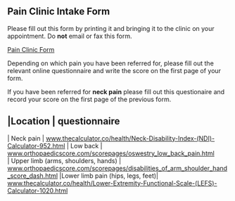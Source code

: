## Pain Clinic Intake Form

Please fill out this form by printing it and bringing it to the clinic on your appointment. Do **not** email or fax this form.

[Pain Clinic Form](https://github.com/kelly-ry4n/pain-clinic/raw/master/pain_clinic_form.pdf)


Depending on which pain you have been referred for, please fill out the relevant online questionnaire and write the score on the first page of your form.

If you have been referred for **neck pain** please fill out this questionaire and record your score on the first page of the previous form.

|Location | questionnaire 
--------------------------
| Neck pain  | www.thecalculator.co/health/Neck-Disability-Index-(NDI)-Calculator-952.html 
| Low back   | www.orthopaedicscore.com/scorepages/oswestry_low_back_pain.html             
| Upper limb (arms, shoulders, hands) | www.orthopaedicscore.com/scorepages/disabilities_of_arm_shoulder_hand_score_dash.html
|Lower limb pain (hips, legs, feet)| www.thecalculator.co/health/Lower-Extremity-Functional-Scale-(LEFS)-Calculator-1020.html
